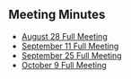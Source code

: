 ## Meeting Minutes

 - [August 28 Full Meeting](./meetingMinutes/8.28FullMeetingMinutes.pdf)
 - [September 11 Full Meeting](./meetingMinutes/9.11FullMeetingMinutes.pdf)
 - [September 25 Full Meeting](./meetingMinutes/9.25FullMeetingMinutes.pdf)
 - [October 9 Full Meeting](./meetingMinutes/10.9FullMeetingMinutes.pdf)

